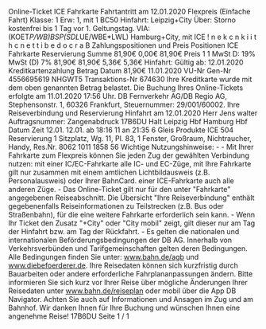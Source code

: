 Online-Ticket ICE Fahrkarte Fahrtantritt am 12.01.2020 Flexpreis (Einfache Fahrt) Klasse: 1 Erw: 1, mit 1 BC50 Hinfahrt: Leipzig+City Über: Storno kostenfrei bis 1 Tag vor 1. Geltungstag. VIA: (KOET*P/WB)*BSP*(SDL*UE/WBE*LWL) Hamburg+City, mit ICE ! n e k c n k i i t h c n e t t i b e d o c r a B Zahlungspositionen und Preis Positionen ICE Fahrkarte Reservierung Summe 81,90€ 0,00€ 81,90€ Preis 1 1 MwSt D: 19% MwSt (D) 7% 81,90€ 81,90€ 5,36€ 5,36€ Hinfahrt: Gültig ab: 12.01.2020 Kreditkartenzahlung Betrag Datum 81,90€ 11.01.2020 VU-Nr Gen-Nr 4556695619 NHGWT5 Transaktions-Nr 674630 Ihre Kreditkarte wurde mit dem oben genannten Betrag belastet. Die Buchung Ihres Online-Tickets erfolgte am 11.01.2020 17:56 Uhr. DB Fernverkehr AG/DB Regio AG, Stephensonstr. 1, 60326 Frankfurt, Steuernummer: 29/001/60002. Ihre Reiseverbindung und Reservierung Hinfahrt am 12.01.2020 Herr Jens walter Auftragsnummer: Zangenabdruck 17B6DU Halt Leipzig Hbf Hamburg Hbf Datum Zeit 12.01. 12.01. ab 18:16 11 an 21:35 6 Gleis Produkte ICE 504 Reservierung 1 Sitzplatz, Wg. 11, Pl. 83, 1 Fenster, Großraum, Nichtraucher, Handy, Res.Nr. 8062 1011 1858 56 Wichtige Nutzungshinweise: - - Mit Ihrer Fahrkarte zum Flexpreis können Sie jeden Zug der gewählten Verbindung nutzen: mit einer IC/EC-Fahrkarte alle IC- und EC-Züge, mit Ihre Fahrkarte gilt nur zusammen mit einem amtlichen Lichtbildausweis (z.B. Personalausweis) oder Ihrer BahnCard. einer ICE-Fahrkarte auch alle anderen Züge. - Das Online-Ticket gilt nur für den unter "Fahrkarte" angegebenen Reiseabschnitt. Die Übersicht "Ihre Reiseverbindung" enthält gegebenenfalls Reiseinformationen zu Teilstrecken (z.B. Bus oder Straßenbahn), für die eine weitere Fahrkarte erforderlich sein kann. - Wenn Ihr Ticket den Zusatz "+City" oder "City mobil" zeigt, gilt dieser nur am Tag der Hinfahrt bzw. am Tag der Rückfahrt. - Es gelten die nationalen und internationalen Beförderungsbedingungen der DB AG. Innerhalb von Verkehrsverbünden und Tarifgemeinschaften gelten deren Bedingungen. Alle Bedingungen finden Sie unter: www.bahn.de/agb und www.diebefoerderer.de. Ihre Reisedaten können sich kurzfristig durch Bauarbeiten oder andere erforderliche Fahrplananpassungen ändern. Bitte informieren Sie sich kurz vor Ihrer Reise über mögliche Änderungen Ihrer Reisedaten unter www.bahn.de/reiseplan oder mobil über die App DB Navigator. Achten Sie auch auf Informationen und Ansagen im Zug und am Bahnhof. Wir danken Ihnen für Ihre Buchung und wünschen Ihnen eine angenehme Reise! 17B6DU Seite 1 / 1